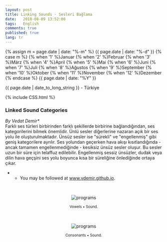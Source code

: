 ```yaml
---
layout: post
title: Linking Sounds - Sesleri Bağlama
date:   2018-08-09 13:52:00
tags:   English
comments: true
published: true
lang: tr
---
```


{% assign m = page.date | date: "%-m" %}
{{ page.date | date: "%-d" }}
{% case m %}
  {% when '1' %}Januar
  {% when '2' %}Februar
  {% when '3' %}März
  {% when '4' %}April
  {% when '5' %}Mai
  {% when '6' %}Juni
  {% when '7' %}Juli
  {% when '8' %}Ağustos
  {% when '9' %}September
  {% when '10' %}Oktober
  {% when '11' %}November
  {% when '12' %}Dezember
{% endcase %}
{{ page.date | date: "%Y" }}
<p class="meta">{{ page.date | date_to_long_string }} - Türkiye</p>

{% include CSS.html %}

### Linked Sound Categories

_By Vedat Demir*_
<br>
<i class="fas fa-paragraph fa-2x"></i> Farklı ses türleri birbirinden farklı şekillerde birbirine bağlandığından, ses kategorilerini bilmek önemlidir. Ünlü sesler diğerlerine nazaran açık bir ses yolu ile oluşturulmaktadır. Ünsüz sesler ise "sürekli" ve "engellenmiş" gibi geniş kategorilere ayrılır. Ses yolundan geçerken hava akışı kısıtlandığında - ancak tamamen engellenmediğinde - kesiksiz ünsüz sesler oluşur. Bu sesler uzun bir süre için telaffuz edilebilir. Engellenmiş sessiz ünsüzler, dudak veya dilin hava geçşini ses yolu boyunca  kısa bir süreliğine önlediğinde ortaya çıkar.


* * You may be followed at www.vdemir.github.io.

<br>



<div class="resize" style="margin: 15px; text-align: center;">
  <img src="{{ site.baseurl }}/images/vowels.gif" alt="programs" class="resize"  />
  <p><small>Vowels &bull; Sound.</small></p>
</div>
<br>
<div class="resize" style="margin: 15px; text-align: center;">
  <img src="{{ site.baseurl }}/images/continuous-consonants.gif" alt="programs" class="resize"  />
  <p><small>Consonants &bull; Sound.</small></p>
</div>

<style>
img.resize {
  max-width:100%;
  max-height:100%;
}
</style>

